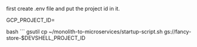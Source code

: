 

first create .env file and put the project id in it. 

GCP_PROJECT_ID=<your project id>


bash ```
gsutil cp ~/monolith-to-microservices/startup-script.sh gs://fancy-store-$DEVSHELL_PROJECT_ID


